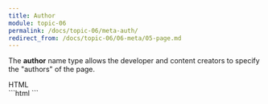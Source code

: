 ```yaml
---
title: Author
module: topic-06
permalink: /docs/topic-06/meta-auth/
redirect_from: /docs/topic-06/06-meta/05-page.md
---
```


<div class="divider-heading"></div>

The **author** name type allows the developer and content creators to specify the "authors" of the page.

<div id="code-heading">HTML</div>
```html
<meta name="author" content="Justine Evans">
```
